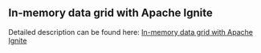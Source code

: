 ## In-memory data grid with Apache Ignite

Detailed description can be found here: [In-memory data grid with Apache Ignite](https://piotrminkowski.com/2017/11/13/in-memory-data-grid-with-apache-ignite/) 
